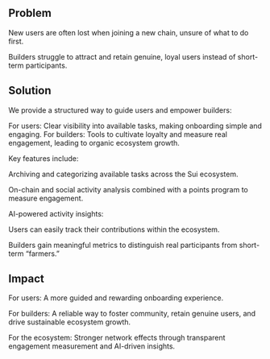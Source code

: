 ## Problem

New users are often lost when joining a new chain, unsure of what to do first.

Builders struggle to attract and retain genuine, loyal users instead of short-term participants.

## Solution

We provide a structured way to guide users and empower builders:

For users: Clear visibility into available tasks, making onboarding simple and engaging.
For builders: Tools to cultivate loyalty and measure real engagement, leading to organic ecosystem growth.

Key features include:

Archiving and categorizing available tasks across the Sui ecosystem.

On-chain and social activity analysis combined with a points program to measure engagement.

AI-powered activity insights:

Users can easily track their contributions within the ecosystem.

Builders gain meaningful metrics to distinguish real participants from short-term “farmers.”

## Impact

For users: A more guided and rewarding onboarding experience.

For builders: A reliable way to foster community, retain genuine users, and drive sustainable ecosystem growth.

For the ecosystem: Stronger network effects through transparent engagement measurement and AI-driven insights.